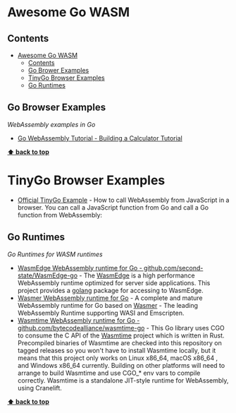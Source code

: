# Awesome Go WASM

## Contents

- [Awesome Go WASM](#awesome-go-wasm)
  - [Contents](#contents)
  - [Go Brower Examples](#go-examples)
  - [TinyGo Browser Examples](#tinygo-examples)
  - [Go Runtimes](#go-runtimes)

## Go Browser Examples

_WebAssembly examples in Go_

- [Go WebAssembly Tutorial - Building a Calculator Tutorial](https://tutorialedge.net/golang/go-webassembly-tutorial/)

**[⬆ back to top](#contents)**

# TinyGo Browser Examples

- [Official TinyGo Example](https://tinygo.org/docs/guides/webassembly/) - How to call WebAssembly from JavaScript in a browser. You can call a JavaScript function from Go and call a Go function from WebAssembly:

## Go Runtimes

_Go Runtimes for WASM runtimes_

- [WasmEdge WebAssembly runtime for Go - github.com/second-state/WasmEdge-go](https://github.com/second-state/WasmEdge-go) - The [WasmEdge](https://github.com/WasmEdge/WasmEdge) is a high performance WebAssembly runtime optimized for server side applications. This project provides a [golang](https://go.dev/) package for accessing to WasmEdge.
- [Wasmer WebAssembly runtime for Go](https://github.com/wasmerio/wasmer-go) - A complete and mature WebAssembly runtime for Go based on [Wasmer](https://github.com/wasmerio/wasmer) - The leading WebAssembly Runtime supporting WASI and Emscripten.
- [Wasmtime WebAssembly runtime for Go - github.com/bytecodealliance/wasmtime-go](https://github.com/bytecodealliance/wasmtime-go) - This Go library uses CGO to consume the C API of the [Wasmtime](https://github.com/bytecodealliance/wasmtime) project which is written in Rust. Precompiled binaries of Wasmtime are checked into this repository on tagged releases so you won't have to install Wasmtime locally, but it means that this project only works on Linux x86_64, macOS x86_64 , and Windows x86_64 currently. Building on other platforms will need to arrange to build Wasmtime and use CGO_* env vars to compile correctly. Wasmtime is a standalone JIT-style runtime for WebAssembly, using Cranelift.

**[⬆ back to top](#contents)**
